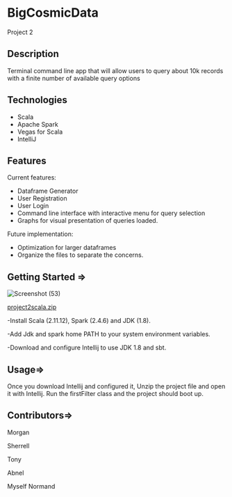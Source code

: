 # BigCosmicData
Project 2

## Description
Terminal command line app that will allow users to query about 10k records with a finite number of available query options

## Technologies
- Scala
- Apache Spark
- Vegas for Scala
- IntelliJ

## Features
Current features:
- Dataframe Generator 
- User Registration
- User Login
- Command line interface with interactive menu for query selection
- Graphs for visual presentation of queries loaded.

Future implementation:
- Optimization for larger dataframes
- Organize the files to separate the concerns.

## Getting Started =>

![Screenshot (53)](https://user-images.githubusercontent.com/68157879/173106181-07ad7b2e-d9b5-4c9b-a3e2-f3f5f1f6a52e.png)

[project2scala.zip](https://github.com/CosmicStarr/FirstScalaProject/files/8880183/project2scala.zip)

-Install Scala (2.11.12), Spark (2.4.6) and JDK (1.8).

-Add Jdk and spark home PATH to your system environment variables.

-Download and configure Intellij to use JDK 1.8 and sbt.

## Usage=>

Once you download Intellij and configured it, Unzip the project file and open it with Intellij. Run the firstFilter class and the project should boot up. 

## Contributors=>

Morgan

Sherrell

Tony 

Abnel

Myself Normand
